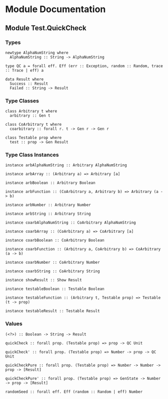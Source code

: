 # Module Documentation

## Module Test.QuickCheck

### Types

    newtype AlphaNumString where
      AlphaNumString :: String -> AlphaNumString

    type QC a = forall eff. Eff (err :: Exception, random :: Random, trace :: Trace | eff) a

    data Result where
      Success :: Result
      Failed :: String -> Result


### Type Classes

    class Arbitrary t where
      arbitrary :: Gen t

    class CoArbitrary t where
      coarbitrary :: forall r. t -> Gen r -> Gen r

    class Testable prop where
      test :: prop -> Gen Result


### Type Class Instances

    instance arbAlphaNumString :: Arbitrary AlphaNumString

    instance arbArray :: (Arbitrary a) => Arbitrary [a]

    instance arbBoolean :: Arbitrary Boolean

    instance arbFunction :: (CoArbitrary a, Arbitrary b) => Arbitrary (a -> b)

    instance arbNumber :: Arbitrary Number

    instance arbString :: Arbitrary String

    instance coarbAlphaNumString :: CoArbitrary AlphaNumString

    instance coarbArray :: (CoArbitrary a) => CoArbitrary [a]

    instance coarbBoolean :: CoArbitrary Boolean

    instance coarbFunction :: (Arbitrary a, CoArbitrary b) => CoArbitrary (a -> b)

    instance coarbNumber :: CoArbitrary Number

    instance coarbString :: CoArbitrary String

    instance showResult :: Show Result

    instance testableBoolean :: Testable Boolean

    instance testableFunction :: (Arbitrary t, Testable prop) => Testable (t -> prop)

    instance testableResult :: Testable Result


### Values

    (<?>) :: Boolean -> String -> Result

    quickCheck :: forall prop. (Testable prop) => prop -> QC Unit

    quickCheck' :: forall prop. (Testable prop) => Number -> prop -> QC Unit

    quickCheckPure :: forall prop. (Testable prop) => Number -> Number -> prop -> [Result]

    quickCheckPure' :: forall prop. (Testable prop) => GenState -> Number -> prop -> [Result]

    randomSeed :: forall eff. Eff (random :: Random | eff) Number



